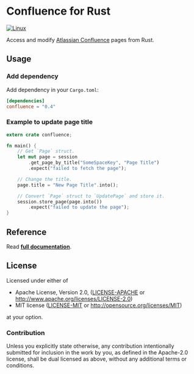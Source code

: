 # Confluence for Rust

[![Linux](https://travis-ci.org/Nercury/confluence-rs.svg)](https://travis-ci.org/Nercury/confluence-rs)

Access and modify [Atlassian Confluence](https://www.atlassian.com/software/confluence/) pages from Rust.

## Usage

### Add dependency

Add dependency in your `Cargo.toml`:

```toml
[dependencies]
confluence = "0.4"
```

### Example to update page title

```rust
extern crate confluence;

fn main() {
    // Get `Page` struct.
    let mut page = session
        .get_page_by_title("SomeSpaceKey", "Page Title")
        .expect("failed to fetch the page");

    // Change the title.
    page.title = "New Page Title".into();

    // Convert `Page` struct to `UpdatePage` and store it.
    session.store_page(page.into())
        .expect("failed to update the page");
}
```

## Reference

Read __[full documentation](http://nercury.github.io/confluence-rs)__.

## License

Licensed under either of

 * Apache License, Version 2.0, ([LICENSE-APACHE](LICENSE-APACHE) or http://www.apache.org/licenses/LICENSE-2.0)
 * MIT license ([LICENSE-MIT](LICENSE-MIT) or http://opensource.org/licenses/MIT)

at your option.

### Contribution

Unless you explicitly state otherwise, any contribution intentionally
submitted for inclusion in the work by you, as defined in the Apache-2.0
license, shall be dual licensed as above, without any additional terms or
conditions.
